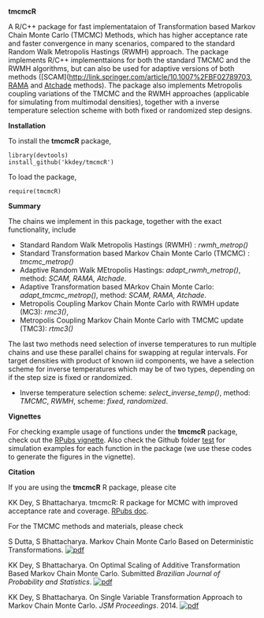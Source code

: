 
**tmcmcR**

A R/C++ package for fast implementataion of Transformation based Markov Chain Monte Carlo (TMCMC) Methods, which has higher acceptance rate and faster
convergence in many scenarios, compared to the standard Random Walk Metropolis Hastings (RWMH) approach. The package implements R/C++ implementtaions
for both the standard TMCMC and the RWMH algorithms, but can also be used for adaptive versions of both methods 
([SCAM](http://link.springer.com/article/10.1007%2FBF02789703, 
[RAMA](http://probability.ca/jeff/ftpdir/adaptex.pdf) and 
[Atchade](https://projecteuclid.org/euclid.bj/1130077595) methods). The package also implements Metropolis coupling variations 
of the TMCMC and the RWMH approaches (applicable for simulating from multimodal densities), together with a inverse temperature selection scheme with both fixed or randomized 
step designs.

**Installation**

To install the **tmcmcR** package, 

```{r install_package, results='hide', message = FALSE, warning = FALSE}
library(devtools)
install_github('kkdey/tmcmcR')
```

To load the package,

```{r load_package,  message = FALSE, warning = FALSE}
require(tmcmcR)
```
**Summary**

The chains we implement in this package, together with the exact functionality, include

- Standard Random Walk Metropolis Hastings (RWMH) :  *rwmh_metrop()*
- Standard Transformation based Markov Chain Monte Carlo (TMCMC) : *tmcmc_metrop()*
- Adaptive Random Walk MEtropolis Hastings: *adapt_rwmh_metrop()*, method: *SCAM, RAMA, Atchade*.
- Adaptive Transformation based MArkov Chain Monte Carlo: *adapt_tmcmc_metrop()*, method: *SCAM, RAMA, Atchade*.
- Metropolis Coupling Markov Chain Monte Carlo with RWMH update (MC3): *rmc3()*, 
- Metropolis Coupling Markov Chain Monte Carlo with TMCMC update (TMC3): *rtmc3()*

The last two methods need selection of inverse temperatures to run multiple chains and use these parallel chains for swapping
at regular intervals. For target densities with product of known iid components, we have a selection scheme for inverse temperatures
which may be of two types, depending on if the step size is fixed or randomized.

- Inverse temperature selection scheme: *select_inverse_temp()*, method: *TMCMC*, *RWMH*, scheme: *fixed*, *randomized*.

**Vignettes**

For checking example usage of functions under the **tmcmcR** package, check out the [RPubs vignette](https://rpubs.com/kkdey/123141).
Also check the Github folder [test](https://github.com/kkdey/tmcmcR/tree/master/test) for simulation examples for each function
in the package (we use these codes to generate the figures in the vignette).

**Citation**

If you are using the **tmcmcR** R package, please cite 

KK Dey, S Bhattacharya. tmcmcR: R package for MCMC with improved acceptance rate and coverage. [RPubs doc](https://rpubs.com/kkdey/123141).

For the TMCMC methods and materials, please check

S Dutta, S Bhattacharya. Markov Chain Monte Carlo Based on Deterministic Transformations. [![pdf](icons16/pdf-icon.png)](http://www.sciencedirect.com/science/article/pii/S1572312713000683)

KK Dey, S Bhattacharya. On Optimal Scaling of Additive Transformation Based Markov Chain Monte Carlo. Submitted *Brazilian Journal of Probability and Statistics*. [![pdf](icons16/pdf-icon.png)](http://arxiv.org/pdf/1307.1446v4.pdf)

KK Dey, S Bhattacharya. On Single Variable Transformation Approach to Markov Chain Monte Carlo. *JSM Proceedings*. 2014.  [![pdf](icons16/pdf-icon.png)](http://arxiv.org/abs/1408.6667)







